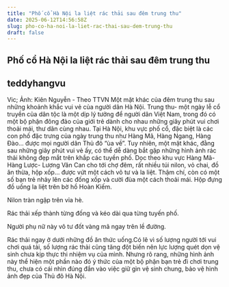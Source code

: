```yaml
---
title: "Phố cổ Hà Nội la liệt rác thải sau đêm trung thu"
date: 2025-06-12T14:56:58Z
slug: pho-co-ha-noi-la-liet-rac-thai-sau-dem-trung-thu
draft: false
---
```


## Phố cổ Hà Nội la liệt rác thải sau đêm trung thu

## teddyhangvu

Vic; Ảnh: Kiên Nguyễn - Theo TTVN
Một mặt khác của đêm trung thu sau những khoảnh khắc vui vẻ của người dân Hà Nội.
Trung thu- một ngày lễ cổ truyền của dân tộc là một dịp lý tưởng để người dân Việt Nam, trong đó có một bộ phận đông đảo của giới trẻ dành cho nhau những giây phút vui chơi thoải mái, thư dãn cùng nhau. Tại Hà Nội, khu vực phố cổ, đặc biệt là các con phố đặc trưng của ngày trung thu như Hàng Mã, Hàng Ngang, Hàng Đào… được mọi người dân Thủ đô “ùa về”.
Tuy nhiên, một mặt khác, đằng sau những giây phút vui vẻ ấy, có thể dễ dàng bắt gặp những hình ảnh rác thải không đẹp mắt trên khắp các tuyền phố. Dọc theo khu vực Hàng Mã- Hàng Lược- Lương Văn Can cho tới chợ đêm, rất nhiều túi nilon, vỏ chai, đồ ăn thừa, hộp xốp… được vứt một cách vô tư và la liệt. Thậm chí, còn có một số bạn trẻ nhảy lên các đống xốp và cười đùa một cách thoải mái.
Hộp đựng đồ uống la liệt trên bờ hồ Hoàn Kiếm.


Nilon tràn ngập trên vỉa hè.




Rác thải xếp thành từng đống và kéo dài qua từng tuyến phố.




 Người phụ nữ này vô tư đốt vàng mã ngay trên lề đường.




Rác thải ngay ở dưới những đồ ăn thức uống.Có lẽ vì số lượng người tới vui chơi quá tải, số lượng rác thải cũng tăng đột biến nên lực lượng quét dọn vệ sinh chưa kịp thực thi nhiệm vụ của mình. Nhưng rõ rang, những hình ảnh này thể hiện một phần nào đó ý thức của một bộ phận bạn trẻ đi chơi trung thu, chưa có cái nhìn đúng đắn vào việc giữ gìn vệ sinh chung, bảo vệ hình ảnh đẹp của Thủ đô Hà Nội.